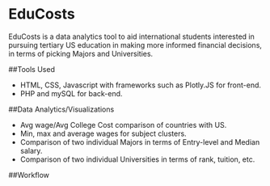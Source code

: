 # EduCosts

EduCosts is a data analytics tool to aid international students interested in pursuing tertiary US education in making more informed financial decisions, in terms of picking Majors and Universities.

##Tools Used
* HTML, CSS, Javascript with frameworks such as Plotly.JS for front-end.
* PHP and mySQL for back-end.

##Data Analytics/Visualizations
* Avg wage/Avg College Cost comparison of countries with US.
* Min, max and average wages for subject clusters.
* Comparison of two individual Majors in terms of Entry-level and Median salary.
* Comparison of two individual Universities in terms of rank, tuition, etc.

##Workflow
